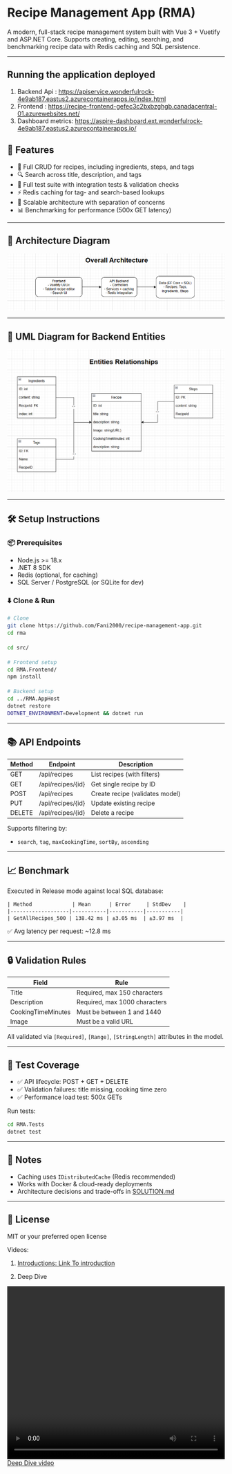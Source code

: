 
# Recipe Management App (RMA)

A modern, full-stack recipe management system built with Vue 3 + Vuetify and ASP.NET Core. Supports creating, editing, searching, and benchmarking recipe data with Redis caching and SQL persistence.

---

## Running the application deployed

1. Backend Api : https://apiservice.wonderfulrock-4e9ab187.eastus2.azurecontainerapps.io/index.html
2. Frontend : https://recipe-frontend-gefec3c2bxbzghgb.canadacentral-01.azurewebsites.net/
3. Dashboard metrics: https://aspire-dashboard.ext.wonderfulrock-4e9ab187.eastus2.azurecontainerapps.io/

## 🚀 Features

* 🧾 Full CRUD for recipes, including ingredients, steps, and tags
* 🔍 Search across title, description, and tags
* 🧪 Full test suite with integration tests & validation checks
* ⚡ Redis caching for tag- and search-based lookups
* 🧱 Scalable architecture with separation of concerns
* 📊 Benchmarking for performance (500x GET latency)

---

## 📐 Architecture Diagram

![Overview architecture](overview.png)

---

## 📐 UML Diagram for Backend Entities

![UML Diagram](uml.png)

---
## 🛠 Setup Instructions

### 📦 Prerequisites

* Node.js >= 18.x
* .NET 8 SDK
* Redis (optional, for caching)
* SQL Server / PostgreSQL (or SQLite for dev)

### ⬇️ Clone & Run

```bash
# Clone
git clone https://github.com/Fani2000/recipe-management-app.git
cd rma

cd src/

# Frontend setup
cd RMA.Frontend/
npm install

# Backend setup
cd ../RMA.AppHost
dotnet restore
DOTNET_ENVIRONMENT=Development && dotnet run
```

---

## 📚 API Endpoints

| Method | Endpoint          | Description                     |
| ------ | ----------------- | ------------------------------- |
| GET    | /api/recipes      | List recipes (with filters)     |
| GET    | /api/recipes/{id} | Get single recipe by ID         |
| POST   | /api/recipes      | Create recipe (validates model) |
| PUT    | /api/recipes/{id} | Update existing recipe          |
| DELETE | /api/recipes/{id} | Delete a recipe                 |

Supports filtering by:

* `search`, `tag`, `maxCookingTime`, `sortBy`, `ascending`

---

## 📈 Benchmark

Executed in Release mode against local SQL database:

```
| Method             | Mean      | Error     | StdDev    |
|-------------------|-----------|-----------|-----------|
| GetAllRecipes_500 | 138.42 ms | ±3.05 ms  | ±3.97 ms  |
```

✅ Avg latency per request: \~12.8 ms

---

## 🔒 Validation Rules

| Field              | Rule                          |
| ------------------ | ----------------------------- |
| Title              | Required, max 150 characters  |
| Description        | Required, max 1000 characters |
| CookingTimeMinutes | Must be between 1 and 1440    |
| Image              | Must be a valid URL           |

All validated via `[Required]`, `[Range]`, `[StringLength]` attributes in the model.

---

## 🧪 Test Coverage

* ✅ API lifecycle: POST + GET + DELETE
* ✅ Validation failures: title missing, cooking time zero
* ✅ Performance load test: 500x GETs

Run tests:

```bash
cd RMA.Tests
dotnet test
```

---

## 📌 Notes

* Caching uses `IDistributedCache` (Redis recommended)
* Works with Docker & cloud-ready deployments
* Architecture decisions and trade-offs in [SOLUTION.md](./SOLUTION.md)

---

## 📄 License

MIT or your preferred open license

Videos: 

1. [Introductions: Link To introduction](https://www.loom.com/share/6813359e6b4e4019941ef2fd5c504ba1?sid=454615d9-af50-4f2f-91ad-7e8146f6434)

2. Deep Dive
<div style="height: 400px;500px;">
  <video src="./second.mp4" style="height: 100%;width:100%;" controls />
</div>
<a href="./second.mp4" >Deep Dive video</a>
